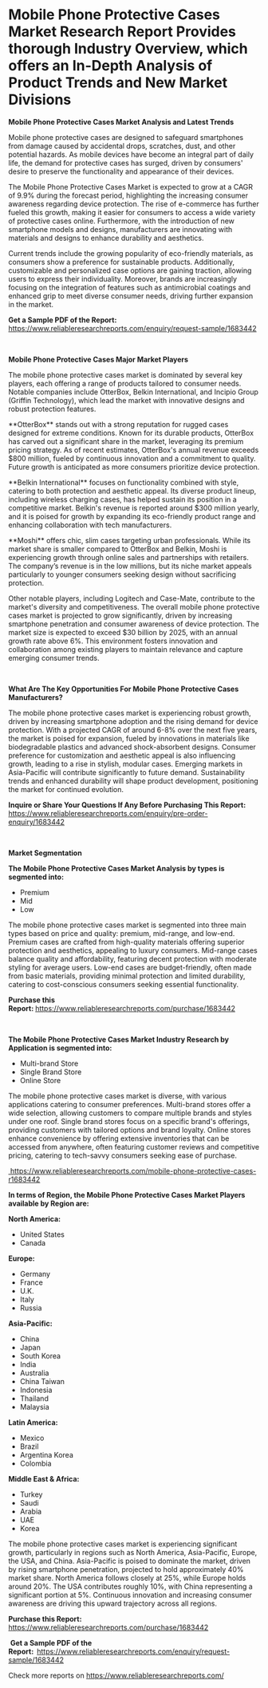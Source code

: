 <p><h1>Mobile Phone Protective Cases Market Research Report Provides thorough Industry Overview, which offers an In-Depth Analysis of Product Trends and New Market Divisions</h1></p><p><strong>Mobile Phone Protective Cases Market Analysis and Latest Trends</strong></p>
<p><p>Mobile phone protective cases are designed to safeguard smartphones from damage caused by accidental drops, scratches, dust, and other potential hazards. As mobile devices have become an integral part of daily life, the demand for protective cases has surged, driven by consumers' desire to preserve the functionality and appearance of their devices.</p><p>The Mobile Phone Protective Cases Market is expected to grow at a CAGR of 9.9% during the forecast period, highlighting the increasing consumer awareness regarding device protection. The rise of e-commerce has further fueled this growth, making it easier for consumers to access a wide variety of protective cases online. Furthermore, with the introduction of new smartphone models and designs, manufacturers are innovating with materials and designs to enhance durability and aesthetics.</p><p>Current trends include the growing popularity of eco-friendly materials, as consumers show a preference for sustainable products. Additionally, customizable and personalized case options are gaining traction, allowing users to express their individuality. Moreover, brands are increasingly focusing on the integration of features such as antimicrobial coatings and enhanced grip to meet diverse consumer needs, driving further expansion in the market.</p></p>
<p><strong>Get a Sample PDF of the Report:&nbsp;</strong> <a href="https://www.reliableresearchreports.com/enquiry/request-sample/1683442?utm_campaign=1674&utm_medium=2&utm_source=Github&utm_content=ia&utm_term=05022025&utm_id=mobile-phone-protective-cases">https://www.reliableresearchreports.com/enquiry/request-sample/1683442</a></p>
<p>&nbsp;</p>
<p><strong>Mobile Phone Protective Cases Major Market Players</strong></p>
<p><p>The mobile phone protective cases market is dominated by several key players, each offering a range of products tailored to consumer needs. Notable companies include OtterBox, Belkin International, and Incipio Group (Griffin Technology), which lead the market with innovative designs and robust protection features.</p><p>**OtterBox** stands out with a strong reputation for rugged cases designed for extreme conditions. Known for its durable products, OtterBox has carved out a significant share in the market, leveraging its premium pricing strategy. As of recent estimates, OtterBox's annual revenue exceeds $800 million, fueled by continuous innovation and a commitment to quality. Future growth is anticipated as more consumers prioritize device protection.</p><p>**Belkin International** focuses on functionality combined with style, catering to both protection and aesthetic appeal. Its diverse product lineup, including wireless charging cases, has helped sustain its position in a competitive market. Belkin's revenue is reported around $300 million yearly, and it is poised for growth by expanding its eco-friendly product range and enhancing collaboration with tech manufacturers.</p><p>**Moshi** offers chic, slim cases targeting urban professionals. While its market share is smaller compared to OtterBox and Belkin, Moshi is experiencing growth through online sales and partnerships with retailers. The company’s revenue is in the low millions, but its niche market appeals particularly to younger consumers seeking design without sacrificing protection.</p><p>Other notable players, including Logitech and Case-Mate, contribute to the market's diversity and competitiveness. The overall mobile phone protective cases market is projected to grow significantly, driven by increasing smartphone penetration and consumer awareness of device protection. The market size is expected to exceed $30 billion by 2025, with an annual growth rate above 6%. This environment fosters innovation and collaboration among existing players to maintain relevance and capture emerging consumer trends.</p></p>
<p>&nbsp;</p>
<p><strong>What Are The Key Opportunities For Mobile Phone Protective Cases Manufacturers?</strong></p>
<p><p>The mobile phone protective cases market is experiencing robust growth, driven by increasing smartphone adoption and the rising demand for device protection. With a projected CAGR of around 6-8% over the next five years, the market is poised for expansion, fueled by innovations in materials like biodegradable plastics and advanced shock-absorbent designs. Consumer preference for customization and aesthetic appeal is also influencing growth, leading to a rise in stylish, modular cases. Emerging markets in Asia-Pacific will contribute significantly to future demand. Sustainability trends and enhanced durability will shape product development, positioning the market for continued evolution.</p></p>
<p><strong>Inquire or Share Your Questions If Any Before Purchasing This Report:</strong> <a href="https://www.reliableresearchreports.com/enquiry/pre-order-enquiry/1683442?utm_campaign=1674&utm_medium=2&utm_source=Github&utm_content=ia&utm_term=05022025&utm_id=mobile-phone-protective-cases">https://www.reliableresearchreports.com/enquiry/pre-order-enquiry/1683442</a></p>
<p>&nbsp;</p>
<p><strong>Market Segmentation</strong></p>
<p><strong>The Mobile Phone Protective Cases Market Analysis by types is segmented into:</strong></p>
<p><ul><li>Premium</li><li>Mid</li><li>Low</li></ul></p>
<p><p>The mobile phone protective cases market is segmented into three main types based on price and quality: premium, mid-range, and low-end. Premium cases are crafted from high-quality materials offering superior protection and aesthetics, appealing to luxury consumers. Mid-range cases balance quality and affordability, featuring decent protection with moderate styling for average users. Low-end cases are budget-friendly, often made from basic materials, providing minimal protection and limited durability, catering to cost-conscious consumers seeking essential functionality.</p></p>
<p><strong>Purchase this Report:&nbsp;</strong><a href="https://www.reliableresearchreports.com/purchase/1683442?utm_campaign=1674&utm_medium=2&utm_source=Github&utm_content=ia&utm_term=05022025&utm_id=mobile-phone-protective-cases">https://www.reliableresearchreports.com/purchase/1683442</a></p>
<p>&nbsp;</p>
<p><strong>The Mobile Phone Protective Cases Market Industry Research by Application is segmented into:</strong></p>
<p><ul><li>Multi-brand Store</li><li>Single Brand Store</li><li>Online Store</li></ul></p>
<p><p>The mobile phone protective cases market is diverse, with various applications catering to consumer preferences. Multi-brand stores offer a wide selection, allowing customers to compare multiple brands and styles under one roof. Single brand stores focus on a specific brand's offerings, providing customers with tailored options and brand loyalty. Online stores enhance convenience by offering extensive inventories that can be accessed from anywhere, often featuring customer reviews and competitive pricing, catering to tech-savvy consumers seeking ease of purchase.</p></p>
<p><a href="https://www.reliableresearchreports.com/mobile-phone-protective-cases-r1683442?utm_campaign=1674&utm_medium=2&utm_source=Github&utm_content=ia&utm_term=05022025&utm_id=mobile-phone-protective-cases">&nbsp;https://www.reliableresearchreports.com/mobile-phone-protective-cases-r1683442</a></p>
<p><strong>In terms of Region, the Mobile Phone Protective Cases Market Players available by Region are:</strong></p>
<p>
    <p> <strong> North America: </strong>
        <ul>
            <li>United States</li>
            <li>Canada</li>
        </ul>
        </p> 
    <p> <strong> Europe: </strong>
        <ul>
            <li>Germany</li>
            <li>France</li>
            <li>U.K.</li>
            <li>Italy</li>
            <li>Russia</li>
        </ul>
        </p> 
    <p> <strong> Asia-Pacific: </strong>
        <ul>
            <li>China</li>
            <li>Japan</li>
            <li>South Korea</li>
            <li>India</li>
            <li>Australia</li>
            <li>China Taiwan</li>
            <li>Indonesia</li>
            <li>Thailand</li>
            <li>Malaysia</li>
        </ul>
        </p> 
    <p> <strong> Latin America: </strong>
        <ul>
            <li>Mexico</li>
            <li>Brazil</li>
            <li>Argentina Korea</li>
            <li>Colombia</li>
        </ul>
        </p> 
    <p> <strong> Middle East & Africa: </strong>
        <ul>
            <li>Turkey</li>
            <li>Saudi</li>
            <li>Arabia</li>
            <li>UAE</li>
            <li>Korea</li>
        </ul>
    </p>
    </p>
<p><p>The mobile phone protective cases market is experiencing significant growth, particularly in regions such as North America, Asia-Pacific, Europe, the USA, and China. Asia-Pacific is poised to dominate the market, driven by rising smartphone penetration, projected to hold approximately 40% market share. North America follows closely at 25%, while Europe holds around 20%. The USA contributes roughly 10%, with China representing a significant portion at 5%. Continuous innovation and increasing consumer awareness are driving this upward trajectory across all regions.</p></p>
<p><strong>Purchase this Report: </strong><a href="https://www.reliableresearchreports.com/purchase/1683442?utm_campaign=1674&utm_medium=2&utm_source=Github&utm_content=ia&utm_term=05022025&utm_id=mobile-phone-protective-cases">https://www.reliableresearchreports.com/purchase/1683442</a></p>
<p>&nbsp;<strong>Get a Sample PDF of the Report:&nbsp;&nbsp;</strong><a href="https://www.reliableresearchreports.com/enquiry/request-sample/1683442?utm_campaign=1674&utm_medium=2&utm_source=Github&utm_content=ia&utm_term=05022025&utm_id=mobile-phone-protective-cases">https://www.reliableresearchreports.com/enquiry/request-sample/1683442</a></p>
<p><strong></strong></p>
<p>Check more reports on <a href="https://www.reliableresearchreports.com/?utm_campaign=1674&utm_medium=2&utm_source=Github&utm_content=ia&utm_term=05022025&utm_id=mobile-phone-protective-cases">https://www.reliableresearchreports.com/</a></p>